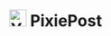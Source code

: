# <img src="https://raw.githubusercontent.com/leesoonduck3009/PixiePost/blob/master/app/src/main/res/drawable/image_icon1.png" alt="Your Image" width="auto" height="30"> PixiePost
